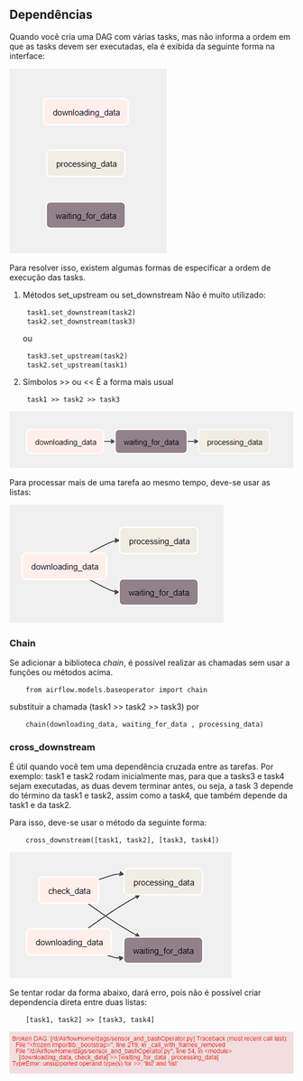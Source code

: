 ## Dependências

Quando você cria uma DAG com várias tasks, mas não informa a ordem em que as tasks devem ser executadas, ela é exibida da seguinte forma na interface:

<img src="img/Sem_Dependencias.png">

Para resolver isso, existem algumas formas de especificar a ordem de execução das tasks.

1. Métodos set_upstream ou set_downstream
Não é muito utilizado:

        task1.set_downstream(task2)
        task2.set_downstream(task3)

    ou

        task3.set_upstream(task2)
        task2.set_upstream(task1)

2. Símbolos >> ou <<
É a forma mais usual

        task1 >> task2 >> task3

<img src="img/Com_dependencias.png" >

Para processar mais de uma tarefa ao mesmo tempo, deve-se usar as listas:

<img src="img/mult_tasks.png" >

### Chain

Se adicionar a biblioteca *chain*, é possível realizar as chamadas sem usar a funções ou métodos acima.

        from airflow.models.baseoperator import chain

substituir a chamada (task1 >> task2 >> task3) por

        chain(downloading_data, waiting_for_data , processing_data)

### cross_downstream

É útil quando você tem uma dependência cruzada entre as tarefas.
Por exemplo:
task1 e task2 rodam inicialmente mas, para que a tasks3 e task4 sejam executadas, as duas devem terminar antes, ou seja, a task 3 depende do término da task1 e task2, assim como a task4, que também depende da task1 e da task2.

Para isso, deve-se usar o método da seguinte forma:

        cross_downstream([task1, task2], [task3, task4])

<img src="img/cross_downstream.png" >

Se tentar rodar da forma abaixo, dará erro, pois não é possível criar dependencia direta entre duas listas:

        [task1, task2] >> [task3, task4]

<img src="img/erro_cross_downstream.png">
